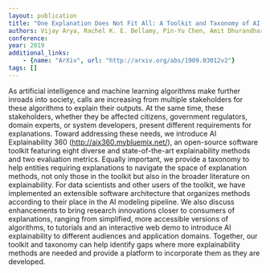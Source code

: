 ```yaml
---
layout: publication
title: "One Explanation Does Not Fit All: A Toolkit and Taxonomy of AI Explainability Techniques"
authors: Vijay Arya, Rachel K. E. Bellamy, Pin-Yu Chen, Amit Dhurandhar, Michael Hind, Samuel C. Hoffman, Stephanie Houde, Q. Vera Liao, Ronny Luss, Aleksandra Mojsilović, Sami Mourad, Pablo Pedemonte, Ramya Raghavendra, John Richards, Prasanna Sattigeri, Karthikeyan Shanmugam, Moninder Singh, Kush R. Varshney, Dennis Wei, Yunfeng Zhang
conference: 
year: 2019
additional_links: 
    - {name: "ArXiv", url: "http://arxiv.org/abs/1909.03012v2"}
tags: []
---
```

As artificial intelligence and machine learning algorithms make further
inroads into society, calls are increasing from multiple stakeholders for these
algorithms to explain their outputs. At the same time, these stakeholders,
whether they be affected citizens, government regulators, domain experts, or
system developers, present different requirements for explanations. Toward
addressing these needs, we introduce AI Explainability 360
(http://aix360.mybluemix.net/), an open-source software toolkit featuring eight
diverse and state-of-the-art explainability methods and two evaluation metrics.
Equally important, we provide a taxonomy to help entities requiring
explanations to navigate the space of explanation methods, not only those in
the toolkit but also in the broader literature on explainability. For data
scientists and other users of the toolkit, we have implemented an extensible
software architecture that organizes methods according to their place in the AI
modeling pipeline. We also discuss enhancements to bring research innovations
closer to consumers of explanations, ranging from simplified, more accessible
versions of algorithms, to tutorials and an interactive web demo to introduce
AI explainability to different audiences and application domains. Together, our
toolkit and taxonomy can help identify gaps where more explainability methods
are needed and provide a platform to incorporate them as they are developed.